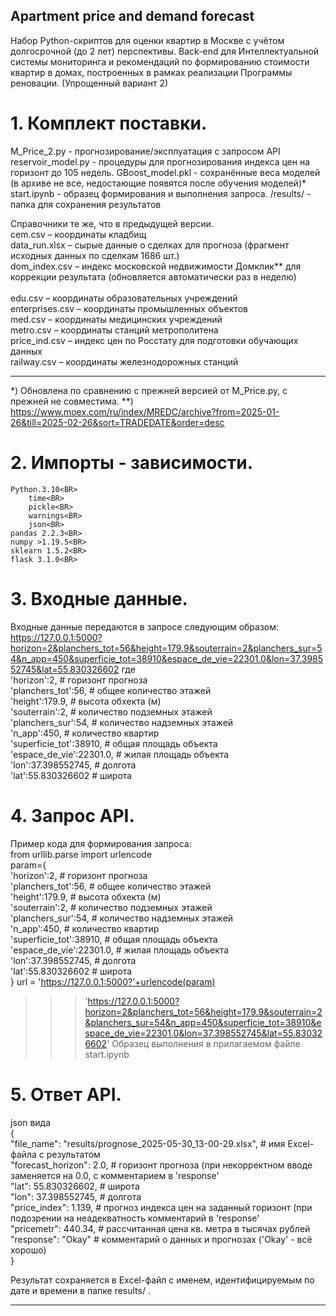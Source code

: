 ## Apartment price and demand forecast
Набор Python-скриптов для оценки квартир в Москве с учётом долгосрочной (до 2 лет) перспективы.
Back-end для Интеллектуальной системы мониторинга и рекомендаций по формированию стоимости квартир в домах, 
построенных в рамках реализации Программы реновации.
(Упрощенный вариант 2)
# 1. Комплект поставки.

M_Price_2.py - прогнозирование/эксплуатация с запросом API
reservoir_model.py - процедуры для прогнозирования индекса цен на горизонт до 105 недель. 
GBoost_model.pkl - сохранённые веса моделей (в архиве не все, недостающие появятся после обучения моделей)*
start.ipynb - образец формирования и выполнения запроса.
/results/ - папка для сохранения результатов


Справочники те же, что в предыдущей версии.<BR>
	cem.csv – координаты кладбищ<BR>
	data_run.xlsx – сырые данные о сделках для прогноза (фрагмент исходных данных по сделкам 1686 шт.) <BR>
	dom_index.csv – индекс московской недвижимости Домклик** для коррекции результата (обновляется автоматически раз в неделю)<BR><BR>
	edu.csv – координаты образовательных учреждений<BR>
	enterprises.csv – координаты промышленных объектов<BR>
	med.csv – координаты медицинских учреждений<BR>
	metro.csv – координаты станций метрополитена<BR>
	price_ind.csv – индекс цен по Росстату для подготовки обучающих данных<BR>
	railway.csv – координаты железнодорожных станций<BR>
______________
*) Обновлена по сравнению с прежней версией от M_Price.py, с прежней не совместима.
**) https://www.moex.com/ru/index/MREDC/archive?from=2025-01-26&till=2025-02-26&sort=TRADEDATE&order=desc


# 2. Импорты - зависимости.
	Python.3.10<BR>
		time<BR>
		pickle<BR>
		warnings<BR>
		json<BR>
	pandas 2.2.3<BR>
	numpy >1.19.5<BR>
	sklearn 1.5.2<BR>
 	flask 3.1.0<BR>

# 3. Входные данные.
Входные данные передаются в запросе следующим образом:
https://127.0.0.1:5000?horizon=2&planchers_tot=56&height=179.9&souterrain=2&planchers_sur=54&n_app=450&superficie_tot=38910&espace_de_vie=22301.0&lon=37.398552745&lat=55.830326602
где<BR>
    'horizon':2, # горизонт прогноза<BR>
    'planchers_tot':56, # общее количество этажей<BR>
    'height':179.9, # высота обхекта (м)<BR>
    'souterrain':2, # количество подземных этажей<BR>
    'planchers_sur':54, # количество надземных этажей<BR>
    'n_app':450, # количество квартир<BR>
    'superficie_tot':38910, # общая площадь объекта <BR>
    'espace_de_vie':22301.0, # жилая площадь объекта<BR>
    'lon':37.398552745, # долгота <BR>
    'lat':55.830326602 # широта <BR>


# 4. Запрос API.
Пример кода для формирования запроса:<BR>
from urllib.parse import urlencode<BR>
param={<BR>
    'horizon':2, # горизонт прогноза<BR>
    'planchers_tot':56, # общее количество этажей<BR>
    'height':179.9, # высота обхекта (м)<BR>
    'souterrain':2, # количество подземных этажей<BR>
    'planchers_sur':54, # количество надземных этажей<BR>
    'n_app':450, # количество квартир<BR>
    'superficie_tot':38910, # общая площадь объекта <BR>
    'espace_de_vie':22301.0, # жилая площадь объекта<BR>
    'lon':37.398552745, # долгота <BR>
    'lat':55.830326602 # широта <BR>
}
url = 'https://127.0.0.1:5000?'+urlencode(param)<BR>

>>> 'https://127.0.0.1:5000?horizon=2&planchers_tot=56&height=179.9&souterrain=2&planchers_sur=54&n_app=450&superficie_tot=38910&espace_de_vie=22301.0&lon=37.398552745&lat=55.830326602'
Образец выполнения в прилагаемом файле start.ipynb

# 5. Ответ API.
json вида<BR>
{<BR>
  "file_name": "results/prognose_2025-05-30_13-00-29.xlsx", # имя Excel-файла с результатом<BR>
  "forecast_horizon": 2.0, # горизонт прогноза (при некорректном вводе заменяется на 0.0, c комментарием в 'response'<BR>
  "lat": 55.830326602, # широта<BR>
  "lon": 37.398552745, # долгота<BR>
  "price_index": 1.139, # прогноз индекса цен на заданный горизонт (при подозрении на неадекватность комментарий в 'response'<BR>
  "pricemetr": 440.34, # рассчитанная цена кв. метра в тысячах рублей<BR>
  "response": "Okay" # комментарий о данных и прогнозах ('Okay' - всё хорошо)<BR>
}

Результат сохраняется в Excel-файл с именем, идентифицируемым по дате и времени в папке results/ .

----------------------------------------------------------------------------------------------------------- 
